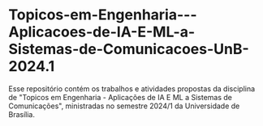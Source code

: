 # Topicos-em-Engenharia---Aplicacoes-de-IA-E-ML-a-Sistemas-de-Comunicacoes-UnB-2024.1

Esse repositório contém os trabalhos e atividades propostas da disciplina de "Topicos em Engenharia - Aplicações de IA E ML a Sistemas de Comunicações", ministradas no semestre 2024/1 da Universidade de Brasília.
